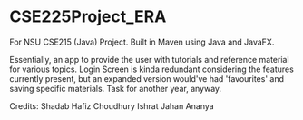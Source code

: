 # CSE225Project_ERA

For NSU CSE215 (Java) Project. Built in Maven using Java and JavaFX. 

Essentially, an app to provide the user with tutorials and reference material for various topics. Login Screen is kinda redundant 
considering the features currently present, but an expanded version would've had 'favourites' and saving specific materials. 
Task for another year, anyway.

Credits: 
Shadab Hafiz Choudhury
Ishrat Jahan Ananya

